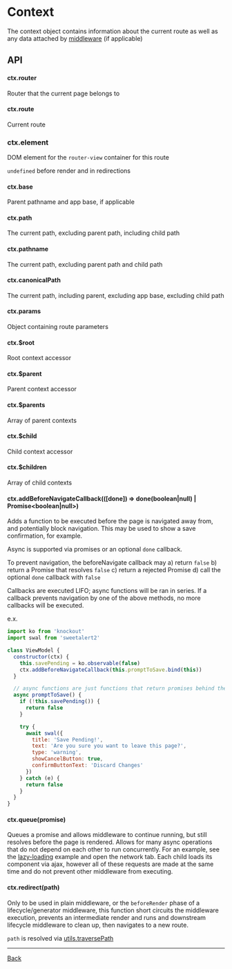 # Context

The context object contains information about the current route as well as any
data attached by [middleware](./middleware.md) (if applicable)

## API

#### ctx.router
Router that the current page belongs to

#### ctx.route
Current route

### ctx.element
DOM element for the `router-view` container for this route

`undefined` before render and in redirections

#### ctx.base
Parent pathname and app base, if applicable

#### ctx.path
The current path, excluding parent path, including child path

#### ctx.pathname
The current path, excluding parent path and child path

#### ctx.canonicalPath
The current path, including parent, excluding app base, excluding child path

#### ctx.params
Object containing route parameters

#### ctx.$root
Root context accessor

#### ctx.$parent
Parent context accessor

#### ctx.$parents
Array of parent contexts

#### ctx.$child
Child context accessor

#### ctx.$children
Array of child contexts

#### ctx.addBeforeNavigateCallback(([done]) => done(boolean|null) | Promise<boolean|null>)
Adds a function to be executed before the page is navigated away from, and potentially
block navigation. This may be used to show a save confirmation, for example.

Async is supported via promises or an optional `done` callback.

To prevent navigation, the beforeNavigate callback may
  a) return `false`
  b) return a Promise that resolves `false`
  c) return a rejected Promise
  d) call the optional `done` callback with `false`

Callbacks are executed LIFO; async functions will be ran in series. If a callback
prevents navigation by one of the above methods, no more callbacks will be executed.

e.x.

```javascript
import ko from 'knockout'
import swal from 'sweetalert2'

class ViewModel {
  constructor(ctx) {
    this.savePending = ko.observable(false)
    ctx.addBeforeNavigateCallback(this.promptToSave.bind(this))
  }

  // async functions are just functions that return promises behind the scenes
  async promptToSave() {
    if (!this.savePending()) {
      return false
    }

    try {
      await swal({
        title: 'Save Pending!',
        text: 'Are you sure you want to leave this page?',
        type: 'warning',
        showCancelButton: true,
        confirmButtonText: 'Discard Changes'
      })
    } catch (e) {
      return false
    }
  }
}
```

#### ctx.queue(promise)
Queues a promise and allows middleware to continue running, but still resolves
before the page is rendered. Allows for many async operations that do not depend
on each other to run concurrently. For an example, see the [lazy-loading](../examples/lazy-loading)
example and open the network tab. Each child loads its component via ajax, however
all of these requests are made at the same time and do not prevent other middleware
from executing.

#### ctx.redirect(path)
Only to be used in plain middleware, or the `beforeRender` phase of a lifecycle/generator middleware,
this function short circuits the middleware execution, prevents an intermediate render
and runs and downstream lifecycle middleware to clean up, then navigates to a new route.

`path` is resolved via [utils.traversePath](./utils.md#traversePath)

---

[Back](./README.md)
